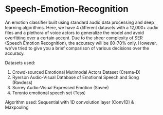# Speech-Emotion-Recognition
An emotion classifier built using standard audio data processing and deep learning algorithms. Here, we have 4 different datasets with a 12,000+ audio files and a plethora of voice actors to  generalize the model and avoid overfitting over a certain accent. Due to the sheer complexity of SER (Speech Emotion Recognition), the accuracy will be 60-70% only. However. we've tried to give you a brief comparison of various decisions over the accuracy.

Datasets used:
1. Crowd-sourced Emotional Mutimodal Actors Dataset (Crema-D)
2. Ryerson Audio-Visual Database of Emotional Speech and Song (Ravdess)
3. Surrey Audio-Visual Expressed Emotion (Savee)
4. Toronto emotional speech set (Tess)

Algorithm used: Sequential with 1D convolution layer (Conv1D) & Maxpooling
